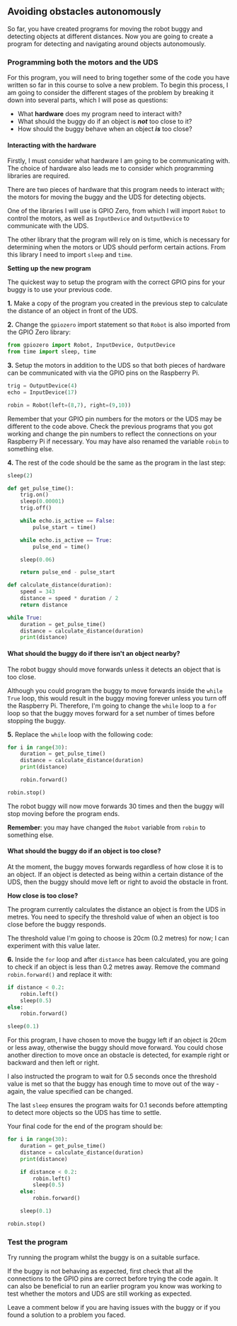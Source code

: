 [comment]: # (
Is this step open? Y/N
If so, short description of this step:
Related links:
Related files:
)

## Avoiding obstacles autonomously

So far, you have created programs for moving the robot buggy and detecting objects at different distances. Now you are going to create a program for detecting and navigating around objects autonomously.

### Programming both the motors and the UDS

For this program, you will need to bring together some of the code you have written so far in this course to solve a new problem. To begin this process, I am going to consider the different stages of the problem by breaking it down into several parts, which I will pose as questions:

+ What **hardware** does my program need to interact with?
+ What should the buggy do if an object is ***not*** too close to it?
+ How should the buggy behave when an object ***is*** too close?

#### Interacting with the hardware

Firstly, I must consider what hardware I am going to be communicating with. The choice of hardware also leads me to consider which programming libraries are required.

There are two pieces of hardware that this program needs to interact with; the motors for moving the buggy and the UDS for detecting objects.

One of the libraries I will use is GPIO Zero, from which I will import `Robot` to control the motors, as well as `InputDevice` and `OutputDevice` to communicate with the UDS.

The other library that the program will rely on is time, which is necessary for determining when the motors or UDS should perform certain actions. From this library I need to import `sleep` and `time`.

**Setting up the new program**

The quickest way to setup the program with the correct GPIO pins for your buggy is to use your previous code.

**1.** Make a copy of the program you created in the previous step to calculate the distance of an object in front of the UDS.

**2.** Change the `gpiozero` import statement so that `Robot` is also imported from the GPIO Zero library:

~~~ python
from gpiozero import Robot, InputDevice, OutputDevice
from time import sleep, time
~~~

**3.** Setup the motors in addition to the UDS so that both pieces of hardware can be communicated with via the GPIO pins on the Raspberry Pi.

~~~ python
trig = OutputDevice(4)
echo = InputDevice(17)

robin = Robot(left=(8,7), right=(9,10))
~~~

Remember that your GPIO pin numbers for the motors or the UDS may be different to the code above. Check the previous programs that you got working and change the pin numbers to reflect the connections on your Raspberry Pi if necessary. You may have also renamed the variable `robin` to something else.

**4.** The rest of the code should be the same as the program in the last step:

~~~ python
sleep(2)

def get_pulse_time():
    trig.on()
   	sleep(0.00001)
	trig.off()

	while echo.is_active == False:
		pulse_start = time()

	while echo.is_active == True:
		pulse_end = time()

	sleep(0.06)

	return pulse_end - pulse_start

def calculate_distance(duration):
	speed = 343
	distance = speed * duration / 2
	return distance

while True:
	duration = get_pulse_time()
	distance = calculate_distance(duration)
	print(distance)
~~~

#### What should the buggy do if there isn't an object nearby?

The robot buggy should move forwards unless it detects an object that is too close.

Although you could program the buggy to move forwards inside the `while True` loop, this would result in the buggy moving forever unless you turn off the Raspberry Pi. Therefore, I'm going to change the `while` loop to a `for` loop so that the buggy moves forward for a set number of times before stopping the buggy.

**5.** Replace the `while` loop with the following code:

~~~ python
for i in range(30):
    duration = get_pulse_time()
    distance = calculate_distance(duration)
    print(distance)

    robin.forward()

robin.stop()
~~~

The robot buggy will now move forwards 30 times and then the buggy will stop moving before the program ends.

**Remember**: you may have changed the `Robot` variable from `robin` to something else.

#### What should the buggy do if an object is too close?

At the moment, the buggy moves forwards regardless of how close it is to an object. If an object is detected as being within a certain distance of the UDS, then the buggy should move left or right to avoid the obstacle in front.

**How close is too close?**

The program currently calculates the distance an object is from the UDS in metres. You need to specify the threshold value of when an object is too close before the buggy responds.

The threshold value I'm going to choose is 20cm (0.2 metres) for now; I can experiment with this value later.

**6.** Inside the `for` loop and after `distance` has been calculated, you are going to check if an object is less than 0.2 metres away. Remove the command `robin.forward()` and replace it with:

~~~ python
if distance < 0.2:
    robin.left()
    sleep(0.5)
else:
    robin.forward()

sleep(0.1)
~~~

For this program, I have chosen to move the buggy left if an object is 20cm or less away, otherwise the buggy should move forward. You could chose another direction to move once an obstacle is detected, for example right or backward and then left or right.

I also instructed the program to wait for 0.5 seconds once the threshold value is met so that the buggy has enough time to move out of the way - again, the value specified can be changed.

The last `sleep` ensures the program waits for 0.1 seconds before attempting to detect more objects so the UDS has time to settle.

Your final code for the end of the program should be:

~~~ python
for i in range(30):
    duration = get_pulse_time()
    distance = calculate_distance(duration)
    print(distance)

    if distance < 0.2:
        robin.left()
        sleep(0.5)
    else:
        robin.forward()

    sleep(0.1)

robin.stop()
~~~

### Test the program

Try running the program whilst the buggy is on a suitable surface.

If the buggy is not behaving as expected, first check that all the connections to the GPIO pins are correct before trying the code again. It can also be beneficial to run an earlier program you know was working to test whether the motors and UDS are still working as expected.

Leave a comment below if you are having issues with the buggy or if you found a solution to a problem you faced.
